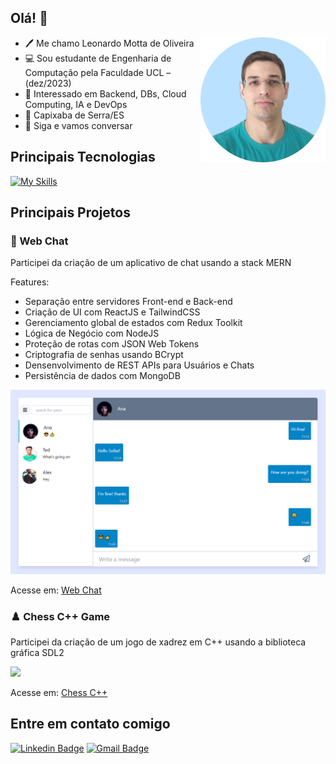 ## Olá! 👋 

[<img align="right"  alt="banner" src="https://raw.githubusercontent.com/leo-motta/leo-motta/master/profile.png" width="200">](https://raw.githubusercontent.com/leo-motta/leo-motta/master/profile.png)
- 🖊️ Me chamo Leonardo Motta de Oliveira
- 💻 Sou estudante de Engenharia de Computação pela Faculdade UCL – (dez/2023)
- 🚀 Interessado em Backend, DBs, Cloud Computing, IA e DevOps
- 🌱 Capixaba de Serra/ES  
- 💬 Siga e vamos conversar

## Principais Tecnologias

[![My Skills](https://skillicons.dev/icons?i=cs,dotnet,js,ts,react,nodejs,angular,java,spring&theme=light)](https://skillicons.dev)

## Principais Projetos

### 💬 Web Chat 

Participei da criação de um aplicativo de chat usando a stack MERN

Features:
- Separação entre servidores Front-end e Back-end
- Criação de UI com ReactJS e TailwindCSS
- Gerenciamento global de estados com Redux Toolkit
- Lógica de Negócio com NodeJS
- Proteção de rotas com JSON Web Tokens
- Criptografia de senhas usando BCrypt
- Densenvolvimento de REST APIs para Usuários e Chats
- Persistência de dados com MongoDB

[<img src="https://github.com/leo-motta/webchat/blob/master/screenshots/screenshot_03.png" width="600">](https://github.com/leo-motta/webchat)

Acesse em: [Web Chat](https://github.com/leo-motta/webchat "Web Chat")


### ♟️ Chess C++ Game 

Participei da criação de um jogo de xadrez em C++ usando a biblioteca gráfica SDL2

[<img src="https://i3.ytimg.com/vi/t80xjY6SwNA/maxresdefault.jpg" width="600">](https://github.com/leo-motta/chess-sdl2)

Acesse em: [Chess C++](https://github.com/leo-motta/chess-sdl2 "Chess C++")

## Entre em contato comigo

[![Linkedin Badge](https://img.shields.io/badge/-LinkedIn-5DADE2?style=flat-square&logo=Linkedin&logoColor=white&link=https://www.linkedin.com/in/leonardomottaol)](https://www.linkedin.com/in/leonardomottaol/)
[![Gmail Badge](https://img.shields.io/badge/-leonardomotta@ucl.br-5DADE2?style=flat-square&logo=Gmail&logoColor=white&link=mailto:leonardomotta@ucl.br)](mailto:leonardomotta@ucl.br)
